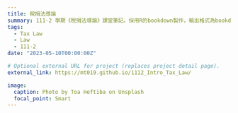 ```yaml
---
title: 稅捐法導論
summary: 111-2 學期《稅捐法導論》課堂筆記。採用R的bookdown製作，輸出格式為bookdown::gitbook和bookdown::pdf_book。
tags:
  - Tax Law
  - Law
  - 111-2
date: "2023-05-10T00:00:00Z"

# Optional external URL for project (replaces project detail page).
external_link: https://mt019.github.io/1112_Intro_Tax_Law/

image:
  caption: Photo by Toa Heftiba on Unsplash
  focal_point: Smart
---
```

